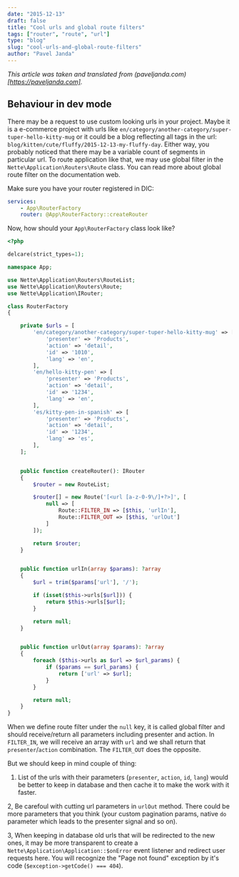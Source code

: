 ```yaml
---
date: "2015-12-13"
draft: false
title: "Cool urls and global route filters"
tags: ["router", "route", "url"]
type: "blog"
slug: "cool-urls-and-global-route-filters"
author: "Pavel Janda"
---
```


*This article was taken and translated from (paveljanda.com)[https://paveljanda.com].*

## Behaviour in dev mode

There may be a request to use custom looking urls in your project. Maybe it is a e-commerce project with urls like `en/category/another-category/super-tuper-hello-kitty-mug` or it could be a blog reflecting all tags in the url: `blog/kitten/cute/fluffy/2015-12-13-my-fluffy-day`. Either way, you probably noticed that there may be a variable count of segments in particular url. To route application like that, we may use global filter in the `Nette\Application\Routers\Route` class. You can read more about global route filter on the documentation web.

Make sure you have your router registered in DIC:

```yml
services:
    - App\RouterFactory
    router: @App\RouterFactory::createRouter
```

Now, how should your `App\RouterFactory` class look like?

```php
<?php

delcare(strict_types=1);

namespace App;

use Nette\Application\Routers\RouteList;
use Nette\Application\Routers\Route;
use Nette\Application\IRouter;

class RouterFactory
{

    private $urls = [
        'en/category/another-category/super-tuper-hello-kitty-mug' => [
            'presenter' => 'Products',
            'action' => 'detail',
            'id' => '1010',
            'lang' => 'en',
        ],
        'en/hello-kitty-pen' => [
            'presenter' => 'Products',
            'action' => 'detail',
            'id' => '1234',
            'lang' => 'en',
        ],
        'es/kitty-pen-in-spanish' => [
            'presenter' => 'Products',
            'action' => 'detail',
            'id' => '1234',
            'lang' => 'es',
        ],
    ];


    public function createRouter(): IRouter
    {
        $router = new RouteList;

        $router[] = new Route('[<url [a-z-0-9\/]+?>]', [
            null => [
                Route::FILTER_IN => [$this, 'urlIn'],
                Route::FILTER_OUT => [$this, 'urlOut']
            ]
        ]);

        return $router;
    }


    public function urlIn(array $params): ?array
    {
        $url = trim($params['url'], '/');

        if (isset($this->urls[$url])) {
            return $this->urls[$url];
        }

        return null;
    }


    public function urlOut(array $params): ?array
    {
        foreach ($this->urls as $url => $url_params) {
            if ($params == $url_params) {
                return ['url' => $url];
            }
        }

        return null;
    }
}
```

When we define route filter under the `null` key, it is called global filter and should receive/return all parameters including presenter and action. In `FILTER_IN`, we will receive an array with `url` and we shall return that `presenter`/`action` combination. The `FILTER_OUT` does the opposite.

But we should keep in mind couple of thing:

1) List of the urls with their parameters (`presenter`, `action`, `id`, `lang`) would be better to keep in database and then cache it to make the work with it faster.

2, Be carefoul with cutting url parameters in `urlOut` method. There could be more parameters that you think (your custom pagination params, native `do` parameter which leads to the presenter signal and so on).

3, When keeping in database old urls that will be redirected to the new ones, it may be more transparent to create a `Nette\Application\Application::$onError` event listener and redirect user requests here. You will recognize the "Page not found" exception by it's code (`$exception->getCode() === 404`).
